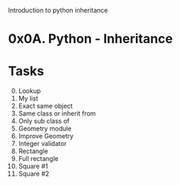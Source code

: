 Introduction to python inheritance
# 0x0A. Python - Inheritance
# Tasks
0. Lookup 
1. My list 
2. Exact same object 
3. Same class or inherit from 
4. Only sub class of 
5. Geometry module 
6. Improve Geometry 
7. Integer validator
8. Rectangle 
9. Full rectangle 
10. Square #1 
11. Square #2 

